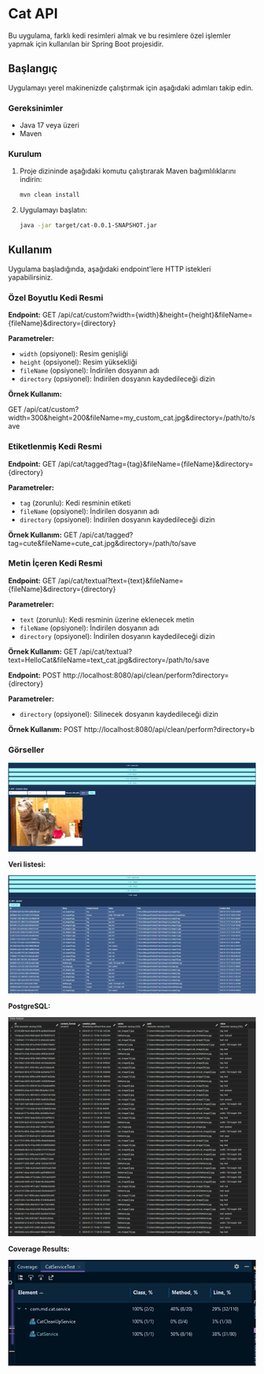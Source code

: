 # Cat API

Bu uygulama, farklı kedi resimleri almak ve bu resimlere özel işlemler yapmak için kullanılan bir Spring Boot projesidir.

## Başlangıç

Uygulamayı yerel makinenizde çalıştırmak için aşağıdaki adımları takip edin.

### Gereksinimler

- Java 17 veya üzeri
- Maven

### Kurulum

1. Proje dizininde aşağıdaki komutu çalıştırarak Maven bağımlılıklarını indirin:

    ```bash
    mvn clean install
    ```

2. Uygulamayı başlatın:

    ```bash
    java -jar target/cat-0.0.1-SNAPSHOT.jar
    ```

## Kullanım

Uygulama başladığında, aşağıdaki endpoint'lere HTTP istekleri yapabilirsiniz.

### Özel Boyutlu Kedi Resmi

**Endpoint:**
GET /api/cat/custom?width={width}&height={height}&fileName={fileName}&directory={directory}


**Parametreler:**
- `width` (opsiyonel): Resim genişliği
- `height` (opsiyonel): Resim yüksekliği
- `fileName` (opsiyonel): İndirilen dosyanın adı
- `directory` (opsiyonel): İndirilen dosyanın kaydedileceği dizin

**Örnek Kullanım:**

GET /api/cat/custom?width=300&height=200&fileName=my_custom_cat.jpg&directory=/path/to/save



### Etiketlenmiş Kedi Resmi

**Endpoint:**
GET /api/cat/tagged?tag={tag}&fileName={fileName}&directory={directory}

**Parametreler:**
- `tag` (zorunlu): Kedi resminin etiketi
- `fileName` (opsiyonel): İndirilen dosyanın adı
- `directory` (opsiyonel): İndirilen dosyanın kaydedileceği dizin

**Örnek Kullanım:**
GET /api/cat/tagged?tag=cute&fileName=cute_cat.jpg&directory=/path/to/save


### Metin İçeren Kedi Resmi

**Endpoint:**
GET /api/cat/textual?text={text}&fileName={fileName}&directory={directory}


**Parametreler:**
- `text` (zorunlu): Kedi resminin üzerine eklenecek metin
- `fileName` (opsiyonel): İndirilen dosyanın adı
- `directory` (opsiyonel): İndirilen dosyanın kaydedileceği dizin

**Örnek Kullanım:**
GET /api/cat/textual?text=HelloCat&fileName=text_cat.jpg&directory=/path/to/save

**Endpoint:**
POST http://localhost:8080/api/clean/perform?directory={directory}

**Parametreler:**
- `directory` (opsiyonel): Silinecek dosyanın kaydedileceği dizin

**Örnek Kullanım:**
POST http://localhost:8080/api/clean/perform?directory=b

### Görseller
![](src/main/resources/app-images/appSS.png "main page")

**Veri listesi:**

![](src/main/resources/app-images/appSSdb.png "app db list")

**PostgreSQL:**

![](src/main/resources/app-images/dbSS.png "db")

**Coverage Results:**

![](src/main/resources/app-images/coverageResult.png "coverage")
